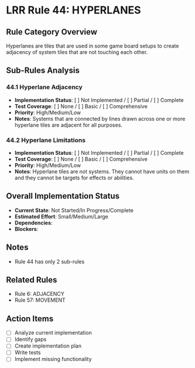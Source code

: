 # LRR Rule 44: HYPERLANES

## Rule Category Overview
Hyperlanes are tiles that are used in some game board setups to create adjacency of system tiles that are not touching each other.

## Sub-Rules Analysis

### 44.1 Hyperlane Adjacency
- **Implementation Status**: [ ] Not Implemented / [ ] Partial / [ ] Complete
- **Test Coverage**: [ ] None / [ ] Basic / [ ] Comprehensive
- **Priority**: High/Medium/Low
- **Notes**: Systems that are connected by lines drawn across one or more hyperlane tiles are adjacent for all purposes.

### 44.2 Hyperlane Limitations
- **Implementation Status**: [ ] Not Implemented / [ ] Partial / [ ] Complete
- **Test Coverage**: [ ] None / [ ] Basic / [ ] Comprehensive
- **Priority**: High/Medium/Low
- **Notes**: Hyperlane tiles are not systems. They cannot have units on them and they cannot be targets for effects or abilities.

## Overall Implementation Status
- **Current State**: Not Started/In Progress/Complete
- **Estimated Effort**: Small/Medium/Large
- **Dependencies**:
- **Blockers**:

## Notes
- Rule 44 has only 2 sub-rules

## Related Rules
- Rule 6: ADJACENCY
- Rule 57: MOVEMENT

## Action Items
- [ ] Analyze current implementation
- [ ] Identify gaps
- [ ] Create implementation plan
- [ ] Write tests
- [ ] Implement missing functionality
